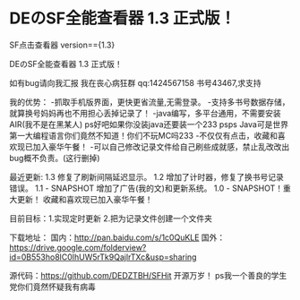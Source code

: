 # DEのSF全能查看器 1.3 正式版！
SF点击查看器 version=={1.3}

DEのSF全能查看器 1.3 正式版！

如有bug请向我汇报
我在丧心病狂群 qq:1424567158
书号43467,求支持

我的优势：
-抓取手机版界面，更快更省流量,无需登录。
-支持多书号数据存储，就算换号妈妈再也不用担心丢掉记录了！
-java编写，多平台通用，不需要安装AIR(我不是在黑某人) 
ps好吧如果你没装java还要装一个233
psps Java可是世界第一大编程语言你们竟然不知道！你们不玩MC吗233
-不仅仅有点击，收藏和喜欢现已加入豪华午餐！
-可以自己修改记录文件给自己刷些成就感，禁止乱改改出bug概不负责。(这行删掉)

最近更新:
1.3
修复了刷新间隔延迟显示。
1.2
增加了计时器，修复了换书号记录错误。
1.1 - SNAPSHOT
增加了广告(我的文)和更新系统。
1.0 - SNAPSHOT！重大更新！
收藏和喜欢现已加入豪华午餐！

目前目标：1.实现定时更新
2.把为记录文件创建一个文件夹

下载地址：
国内：http://pan.baidu.com/s/1c0QuKLE
国外：https://drive.google.com/folderview?id=0B553ho8lC0IhUW5rTk9QajlrTXc&usp=sharing

源代码：https://github.com/DEDZTBH/SFHit
开源万岁！
ps我一个善良的学生党你们竟然怀疑我有病毒
